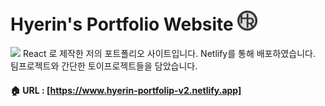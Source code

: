 
<h1>Hyerin's Portfolio Website
<img src="public/favicon/favicon-32x32.png" />  
</h1>
<p>
<img src="https://img.shields.io/badge/React-61DAFB?style=flat-square&logo=React&logoColor=white"/> 
React 로 제작한 저의 포트폴리오 사이트입니다. Netlify를 통해 배포하였습니다. <br/>
팀프로젝트와 간단한 토이프로젝트들을 담았습니다. <br />
</p>

#### 🏠 URL : [https://www.hyerin-portfolip-v2.netlify.app]


